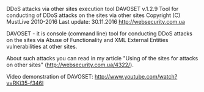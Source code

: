 DDoS attacks via other sites execution tool
DAVOSET v.1.2.9
Tool for conducting of DDoS attacks on the sites via other sites
Copyright (C) MustLive 2010-2016
Last update: 30.11.2016
http://websecurity.com.ua

DAVOSET - it is console (command line) tool for conducting DDoS attacks on the sites via Abuse of Functionality and XML External Entities vulnerabilities at other sites.

About such attacks you can read in my article "Using of the sites for attacks on other sites" (http://websecurity.com.ua/4322/).

Video demonstration of DAVOSET: http://www.youtube.com/watch?v=RKi35-f346I
